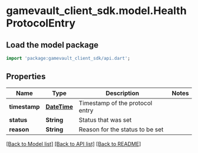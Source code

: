 # gamevault_client_sdk.model.HealthProtocolEntry

## Load the model package
```dart
import 'package:gamevault_client_sdk/api.dart';
```

## Properties
Name | Type | Description | Notes
------------ | ------------- | ------------- | -------------
**timestamp** | [**DateTime**](DateTime.md) | Timestamp of the protocol entry | 
**status** | **String** | Status that was set | 
**reason** | **String** | Reason for the status to be set | 

[[Back to Model list]](../README.md#documentation-for-models) [[Back to API list]](../README.md#documentation-for-api-endpoints) [[Back to README]](../README.md)


